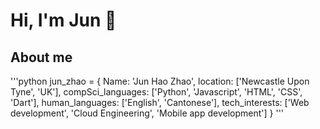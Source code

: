 # Hi, I'm Jun 👋

## About me

'''python
jun_zhao = {
  Name: 'Jun Hao Zhao',
  location: ['Newcastle Upon Tyne', 'UK'],
  compSci_languages: ['Python', 'Javascript', 'HTML', 'CSS', 'Dart'],
  human_languages: ['English', 'Cantonese'],
  tech_interests: ['Web development', 'Cloud Engineering', 'Mobile app development']
}
'''
<!--
**JunZhao20/JunZhao20** is a ✨ _special_ ✨ repository because its `README.md` (this file) appears on your GitHub profile.

Here are some ideas to get you started:

- 🔭 I’m currently working on ...
- 🌱 I’m currently learning ...
- 👯 I’m looking to collaborate on ...
- 🤔 I’m looking for help with ...
- 💬 Ask me about ...
- 📫 How to reach me: ...
- 😄 Pronouns: ...
- ⚡ Fun fact: ...
-->

